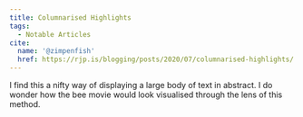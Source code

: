 ```yaml
---
title: Columnarised Highlights
tags:
  - Notable Articles
cite:
  name: '@zimpenfish'
  href: https://rjp.is/blogging/posts/2020/07/columnarised-highlights/
---
```


I find this a nifty way of displaying a large body of text in abstract. I do wonder how the bee movie would look visualised through the lens of this method.
